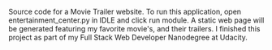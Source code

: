 Source code for a Movie Trailer website.
To run this application, open entertainment_center.py in IDLE and click run module. A static web page will be generated 
featuring my favorite movie's, and their trailers. I finished this project as part of my 
Full Stack Web Developer Nanodegree at Udacity.
